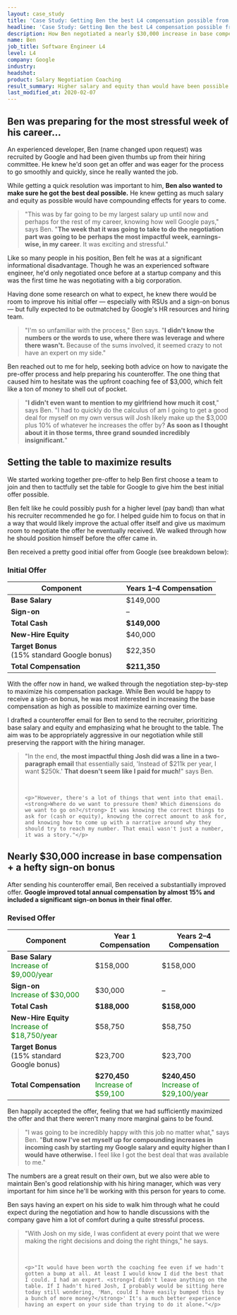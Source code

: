 ```yaml
---
layout: case_study
title: 'Case Study: Getting Ben the best L4 compensation possible from Google'
headline: 'Case Study: Getting Ben the best L4 compensation possible from Google'
description: How Ben negotiated a nearly $30,000 increase in base compensation plus a hefty sign-on bonus
name: Ben
job_title: Software Engineer L4
level: L4
company: Google
industry: 
headshot: 
product: Salary Negotiation Coaching
result_summary: Higher salary and equity than would have been possible otherwise.
last_modified_at: 2020-02-07
---
```

## Ben was preparing for the most stressful week of his career…

An experienced developer, Ben (name changed upon request) was recruited by Google and had been given thumbs up from their hiring committee. He knew he'd soon get an offer and was eager for the process to go smoothly and quickly, since he really wanted the job.

While getting a quick resolution was important to him, **Ben also wanted to make sure he got the best deal possible.** He knew getting as much salary and equity as possible would have compounding effects for years to come.

<blockquote class="ico quote-callout">
  <p>"This was by far going to be my largest salary up until now and perhaps for the rest of my career, knowing how well Google pays," says Ben. "<strong>The week that it was going to take to do the negotiation part was going to be perhaps the most impactful week, earnings-wise, in my career</strong>. It was exciting and stressful."</p>
</blockquote>

Like so many people in his position, Ben felt he was at a significant informational disadvantage. Though he was an experienced software engineer, he'd only negotiated once before at a startup company and this was the first time he was negotiating with a big corporation.

Having done some research on what to expect, he knew there would be room to improve his initial offer — especially with RSUs and a sign-on bonus — but fully expected to be outmatched by Google's HR resources and hiring team.

<blockquote class="ico quote-callout">
  <p>"I'm so unfamiliar with the process," Ben says. "<strong>I didn't know the numbers or the words to use, where there was leverage and where there wasn't.</strong> Because of the sums involved, it seemed crazy to not have an expert on my side."</p>
</blockquote>

Ben reached out to me for help, seeking both advice on how to navigate the pre-offer process and help preparing his counteroffer. The one thing that caused him to hesitate was the upfront coaching fee of $3,000, which felt like a ton of money to shell out of pocket.

<blockquote class="ico quote-callout">
  <p>"<strong>I didn't even want to mention to my girlfriend how much it cost</strong>," says Ben. "I had to quickly do the calculus of am I going to get a good deal for myself on my own versus will Josh likely make up the $3,000 plus 10% of whatever he increases the offer by? <strong>As soon as I thought about it in those terms, three grand sounded incredibly insignificant.</strong>"</p>
</blockquote>

<div class="rm-area-inline"></div>

## Setting the table to maximize results 

We started working together pre-offer to help Ben first choose a team to join and then to tactfully set the table for Google to give him the best initial offer possible.

Ben felt like he could possibly push for a higher level (pay band) than what his recruiter recommended he go for. I helped guide him to focus on that in a way that would likely improve the actual offer itself and give us maximum room to negotiate the offer he eventually received. We walked through how he should position himself before the offer came in.

Ben received a pretty good initial offer from Google (see breakdown below): 

### Initial Offer

<table>
	<thead>
		<tr><th><strong>Component</strong></th><th></th><th>Years 1–4 Compensation</th></tr>
	</thead>
	<tbody>
		<tr><td><strong>Base Salary</strong></td><td></td><td>$149,000</td></tr>
		<tr><td><strong>Sign-on</strong></td><td></td><td>–</td></tr>
		<tr><td><strong>Total Cash</strong></td><td></td><td><strong>$149,000</strong></td></tr>
		<tr><td><strong>New-Hire Equity</strong></td><td></td><td>$40,000</td></tr>
		<tr><td><strong>Target Bonus</strong><br>(15% standard Google bonus) </td><td></td><td>$22,350</td></tr>
		<tr><td><strong>Total Compensation</strong></td><td></td><td><strong>$211,350</strong></td></tr>
	</tbody>
</table>

With the offer now in hand, we walked through the negotiation step-by-step to maximize his compensation package. While Ben would be happy to receive a sign-on bonus, he was most interested in increasing the base compensation as high as possible to maximize earning over time.

I drafted a counteroffer email for Ben to send to the recruiter, prioritizing base salary and equity and emphasizing what he brought to the table. The aim was to be appropriately aggressive in our negotiation while still preserving the rapport with the hiring manager.

<blockquote class="ico quote-callout">
	<p>"In the end, <strong>the most impactful thing Josh did was a line in a two-paragraph email</strong> that essentially said, 'Instead of $211k per year, I want $250k.' <strong>That doesn't seem like I paid for much!</strong>" says Ben.</p><br/>

	<p>"However, there's a lot of things that went into that email. <strong>Where do we want to pressure them? Which dimensions do we want to go on?</strong> It was knowing the correct things to ask for (cash or equity), knowing the correct amount to ask for, and knowing how to come up with a narrative around why they should try to reach my number. That email wasn't just a number, it was a story."</p>
</blockquote>

## Nearly $30,000 increase in base compensation + a hefty sign-on bonus

After sending his counteroffer email, Ben received a substantially improved offer. **Google improved total annual compensation by almost 15% and included a significant sign-on bonus in their final offer.** 

### Revised Offer

<table>
	<thead>
		<tr><th>Component</th><th></th><th>Year 1 Compensation</th><th>Years 2–4 Compensation</th></tr>
	</thead>
	<tbody>
		<tr><td><strong>Base Salary</strong><br><span style="color: green;">Increase of $9,000/year</span></td><td></td><td>$158,000</td><td>$158,000</td></tr>
		<tr><td><strong>Sign-on</strong><br><span style="color: green;">Increase of $30,000</span></td><td></td><td>$30,000</td><td>–</td></tr>
		<tr><td><strong>Total Cash</strong></td><td></td><td><strong>$188,000</strong></td><td><strong>$158,000</strong></td></tr>
		<tr><td><strong>New-Hire Equity</strong><br><span style="color: green;">Increase of $18,750/year</span></td><td></td><td>$58,750</td><td>$58,750</td></tr>
		<tr><td><strong>Target Bonus</strong><br>(15% standard Google bonus) </td><td></td><td>$23,700</td><td>$23,700</td></tr>
		<tr><td><strong>Total Compensation</strong></td><td></td><td><strong>$270,450</strong><br><span style="color: green;">Increase of $59,100</span></td><td><strong>$240,450</strong><br><span style="color: green;">Increase of $29,100/year</span></td></tr>
	</tbody>
</table>

Ben happily accepted the offer, feeling that we had sufficiently maximized the offer and that there weren't many more marginal gains to be found.

<blockquote class="ico quote-callout">
	<p>"I was going to be incredibly happy with this job no matter what," says Ben. "<strong>But now I've set myself up for compounding increases in incoming cash by starting my Google salary and equity higher than I would have otherwise.</strong> I feel like I got the best deal that was available to me."</p>
</blockquote>
 
The numbers are a great result on their own, but we also were able to maintain Ben's good relationship with his hiring manager, which was very important for him since he'll be working with this person for years to come.

Ben says having an expert on his side to walk him through what he could expect during the negotiation and how to handle discussions with the company gave him a lot of comfort during a quite stressful process.

<blockquote class="ico quote-callout">
	<p>"With Josh on my side, I was confident at every point that we were making the right decisions and doing the right things," he says.</p><br/>

	<p>"It would have been worth the coaching fee even if we hadn't gotten a bump at all. At least I would know I did the best that I could. I had an expert. <strong>I didn't leave anything on the table. If I hadn't hired Josh, I probably would be sitting here today still wondering, 'Man, could I have easily bumped this by a bunch of more money?</strong>' It's a much better experience having an expert on your side than trying to do it alone."</p>
</blockquote>